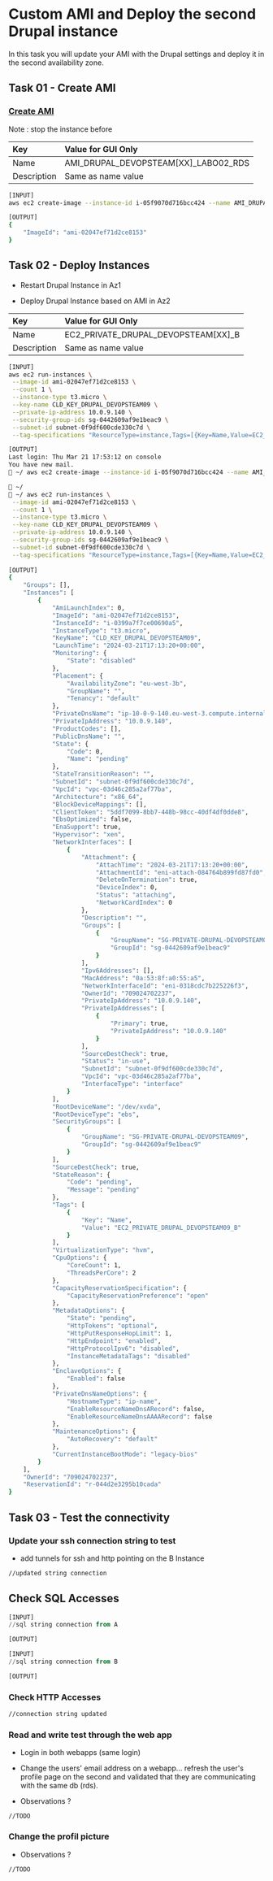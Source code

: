 # Custom AMI and Deploy the second Drupal instance

In this task you will update your AMI with the Drupal settings and deploy it in the second availability zone.

## Task 01 - Create AMI

### [Create AMI](https://awscli.amazonaws.com/v2/documentation/api/latest/reference/ec2/create-image.html)

Note : stop the instance before

|Key|Value for GUI Only|
|:--|:--|
|Name|AMI_DRUPAL_DEVOPSTEAM[XX]_LABO02_RDS|
|Description|Same as name value|

```bash
[INPUT]
aws ec2 create-image --instance-id i-05f9070d716bcc424 --name AMI_DRUPAL_DEVOPSTEAM09_LABO02_RDS

[OUTPUT]
{
    "ImageId": "ami-02047ef71d2ce8153"
}

```

## Task 02 - Deploy Instances

* Restart Drupal Instance in Az1

* Deploy Drupal Instance based on AMI in Az2

|Key|Value for GUI Only|
|:--|:--|
|Name|EC2_PRIVATE_DRUPAL_DEVOPSTEAM[XX]_B|
|Description|Same as name value|

```bash
[INPUT]
aws ec2 run-instances \
 --image-id ami-02047ef71d2ce8153 \
 --count 1 \
 --instance-type t3.micro \
 --key-name CLD_KEY_DRUPAL_DEVOPSTEAM09 \
 --private-ip-address 10.0.9.140 \
 --security-group-ids sg-0442609af9e1beac9 \
 --subnet-id subnet-0f9df600cde330c7d \
 --tag-specifications "ResourceType=instance,Tags=[{Key=Name,Value=EC2_PRIVATE_DRUPAL_DEVOPSTEAM09_B}]"

[OUTPUT]
Last login: Thu Mar 21 17:53:12 on console
You have new mail.
 ~/ aws ec2 create-image --instance-id i-05f9070d716bcc424 --name AMI_DRUPAL_DEVOPSTEAM09_LABO02_RDS

 ~/ 
 ~/ aws ec2 run-instances \
 --image-id ami-02047ef71d2ce8153 \
 --count 1 \
 --instance-type t3.micro \
 --key-name CLD_KEY_DRUPAL_DEVOPSTEAM09 \
 --private-ip-address 10.0.9.140 \
 --security-group-ids sg-0442609af9e1beac9 \
 --subnet-id subnet-0f9df600cde330c7d \
 --tag-specifications "ResourceType=instance,Tags=[{Key=Name,Value=EC2_PRIVATE_DRUPAL_DEVOPSTEAM09_B}]"
 
[OUTPUT]
{
    "Groups": [],
    "Instances": [
        {
            "AmiLaunchIndex": 0,
            "ImageId": "ami-02047ef71d2ce8153",
            "InstanceId": "i-0399a7f7ce00690a5",
            "InstanceType": "t3.micro",
            "KeyName": "CLD_KEY_DRUPAL_DEVOPSTEAM09",
            "LaunchTime": "2024-03-21T17:13:20+00:00",
            "Monitoring": {
                "State": "disabled"
            },
            "Placement": {
                "AvailabilityZone": "eu-west-3b",
                "GroupName": "",
                "Tenancy": "default"
            },
            "PrivateDnsName": "ip-10-0-9-140.eu-west-3.compute.internal",
            "PrivateIpAddress": "10.0.9.140",
            "ProductCodes": [],
            "PublicDnsName": "",
            "State": {
                "Code": 0,
                "Name": "pending"
            },
            "StateTransitionReason": "",
            "SubnetId": "subnet-0f9df600cde330c7d",
            "VpcId": "vpc-03d46c285a2af77ba",
            "Architecture": "x86_64",
            "BlockDeviceMappings": [],
            "ClientToken": "5ddf7099-8bb7-448b-98cc-40df4df0dde8",
            "EbsOptimized": false,
            "EnaSupport": true,
            "Hypervisor": "xen",
            "NetworkInterfaces": [
                {
                    "Attachment": {
                        "AttachTime": "2024-03-21T17:13:20+00:00",
                        "AttachmentId": "eni-attach-084764b899fd87fd0",
                        "DeleteOnTermination": true,
                        "DeviceIndex": 0,
                        "Status": "attaching",
                        "NetworkCardIndex": 0
                    },
                    "Description": "",
                    "Groups": [
                        {
                            "GroupName": "SG-PRIVATE-DRUPAL-DEVOPSTEAM09",
                            "GroupId": "sg-0442609af9e1beac9"
                        }
                    ],
                    "Ipv6Addresses": [],
                    "MacAddress": "0a:53:8f:a0:55:a5",
                    "NetworkInterfaceId": "eni-0318cdc7b225226f3",
                    "OwnerId": "709024702237",
                    "PrivateIpAddress": "10.0.9.140",
                    "PrivateIpAddresses": [
                        {
                            "Primary": true,
                            "PrivateIpAddress": "10.0.9.140"
                        }
                    ],
                    "SourceDestCheck": true,
                    "Status": "in-use",
                    "SubnetId": "subnet-0f9df600cde330c7d",
                    "VpcId": "vpc-03d46c285a2af77ba",
                    "InterfaceType": "interface"
                }
            ],
            "RootDeviceName": "/dev/xvda",
            "RootDeviceType": "ebs",
            "SecurityGroups": [
                {
                    "GroupName": "SG-PRIVATE-DRUPAL-DEVOPSTEAM09",
                    "GroupId": "sg-0442609af9e1beac9"
                }
            ],
            "SourceDestCheck": true,
            "StateReason": {
                "Code": "pending",
                "Message": "pending"
            },
            "Tags": [
                {
                    "Key": "Name",
                    "Value": "EC2_PRIVATE_DRUPAL_DEVOPSTEAM09_B"
                }
            ],
            "VirtualizationType": "hvm",
            "CpuOptions": {
                "CoreCount": 1,
                "ThreadsPerCore": 2
            },
            "CapacityReservationSpecification": {
                "CapacityReservationPreference": "open"
            },
            "MetadataOptions": {
                "State": "pending",
                "HttpTokens": "optional",
                "HttpPutResponseHopLimit": 1,
                "HttpEndpoint": "enabled",
                "HttpProtocolIpv6": "disabled",
                "InstanceMetadataTags": "disabled"
            },
            "EnclaveOptions": {
                "Enabled": false
            },
            "PrivateDnsNameOptions": {
                "HostnameType": "ip-name",
                "EnableResourceNameDnsARecord": false,
                "EnableResourceNameDnsAAAARecord": false
            },
            "MaintenanceOptions": {
                "AutoRecovery": "default"
            },
            "CurrentInstanceBootMode": "legacy-bios"
        }
    ],
    "OwnerId": "709024702237",
    "ReservationId": "r-044d2e3295b10cada"
}
```

## Task 03 - Test the connectivity

### Update your ssh connection string to test

* add tunnels for ssh and http pointing on the B Instance

```bash
//updated string connection
```

## Check SQL Accesses

```sql
[INPUT]
//sql string connection from A

[OUTPUT]
```

```sql
[INPUT]
//sql string connection from B

[OUTPUT]
```

### Check HTTP Accesses

```bash
//connection string updated
```

### Read and write test through the web app

* Login in both webapps (same login)

* Change the users' email address on a webapp... refresh the user's profile page on the second and validated that they are communicating with the same db (rds).

* Observations ?

```
//TODO
```

### Change the profil picture

* Observations ?

```
//TODO
```